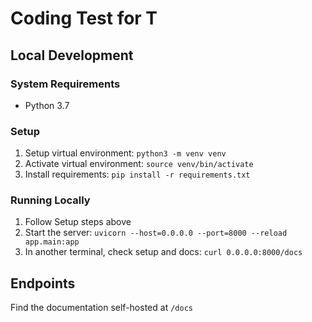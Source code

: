 # Coding Test for T

## Local Development

### System Requirements

* Python 3.7


### Setup

1. Setup virtual environment: `python3 -m venv venv`
1. Activate virtual environment: `source venv/bin/activate`
1. Install requirements: `pip install -r requirements.txt`


### Running Locally

1. Follow Setup steps above
1. Start the server: `uvicorn --host=0.0.0.0 --port=8000 --reload app.main:app`
1. In another terminal, check setup and docs: `curl 0.0.0.0:8000/docs`


## Endpoints

Find the documentation self-hosted at `/docs`
